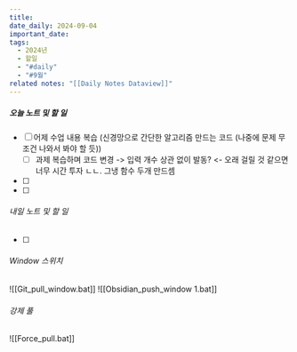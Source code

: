 ```yaml
---
title: 
date_daily: 2024-09-04
important_date: 
tags:
  - 2024년
  - 할일
  - "#daily"
  - "#9월"
related notes: "[[Daily Notes Dataview]]"
---
```

##### 오늘 노트 및 할 일 
- [ ] 어제 수업 내용 복습 (신경망으로 간단한 알고리즘 만드는 코드 (나중에 문제 무조건 나와서 봐야 할 듯))
	- [ ] 과제 복습하며 코드 변경  -> 입력 개수 상관 없이 발동? <- 오래 걸릴 것 같으면 너무 시간 투자 ㄴㄴ. 그냉 함수 두개 만드셈
- [ ] 
- [ ]  




###### 내일 노트 및 할 일
- [ ] 


######  Window 스위치
![[Git_pull_window.bat]]
![[Obsidian_push_window 1.bat]]



###### 강제 풀
![[Force_pull.bat]]